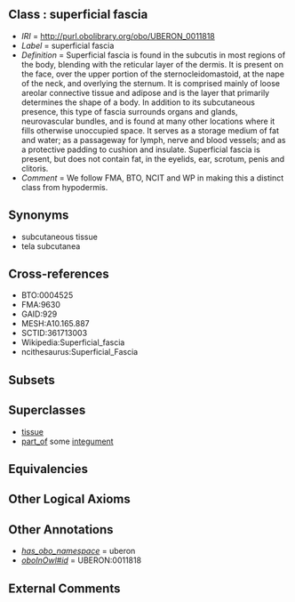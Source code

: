 
## Class : superficial fascia

 * *IRI* = http://purl.obolibrary.org/obo/UBERON_0011818
 * *Label* = superficial fascia
 * *Definition* = Superficial fascia is found in the subcutis in most regions of the body, blending with the reticular layer of the dermis. It is present on the face, over the upper portion of the sternocleidomastoid, at the nape of the neck, and overlying the sternum. It is comprised mainly of loose areolar connective tissue and adipose and is the layer that primarily determines the shape of a body. In addition to its subcutaneous presence, this type of fascia surrounds organs and glands, neurovascular bundles, and is found at many other locations where it fills otherwise unoccupied space. It serves as a storage medium of fat and water; as a passageway for lymph, nerve and blood vessels; and as a protective padding to cushion and insulate. Superficial fascia is present, but does not contain fat, in the eyelids, ear, scrotum, penis and clitoris.
 * *Comment* = We follow FMA, BTO, NCIT and WP in making this a distinct class from hypodermis.

## Synonyms

 * subcutaneous tissue
 * tela subcutanea

## Cross-references

 * BTO:0004525
 * FMA:9630
 * GAID:929
 * MESH:A10.165.887
 * SCTID:361713003
 * Wikipedia:Superficial_fascia
 * ncithesaurus:Superficial_Fascia

## Subsets


## Superclasses

 * [tissue](../../UBERON/79/UBERON_0000479.md)
 * [part_of](../../BFO/50/BFO_0000050.md) some [integument](../../UBERON/99/UBERON_0002199.md)

## Equivalencies


## Other Logical Axioms


## Other Annotations

 * *[has_obo_namespace](../../ce/oboInOwl#hasOBONamespace.md)* = uberon
 * *[oboInOwl#id](../../id/oboInOwl#id.md)* = UBERON:0011818

## External Comments


